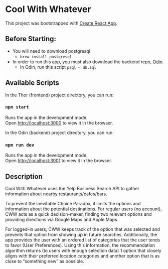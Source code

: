 # Cool With Whatever 

This project was bootstrapped with [Create React App](https://github.com/facebook/create-react-app).

## Before Starting: 
- You will need to download postgresql
  - `brew install postgresql`
- In order to run this app, you must also download the backend repo, [Odin](https://github.com/1jackdev/Odin)
  - In Odin, run this script `psql < db.sql`

## Available Scripts

In the Thor (frontend) project directory, you can run:

### `npm start`

Runs the app in the development mode.\
Open [http://localhost:3000](http://localhost:3000) to view it in the browser.


In the Odin (backend) project directory, you can run:

### `npm run dev`

Runs the app in the development mode.\
Open [http://localhost:3001](http://localhost:3001) to view it in the browser.

## Description

Cool With Whatever uses the Yelp Business Search API to gather information about nearby restaurants/cafes/bars. 

To prevent the inevitable Choice Paradox, it limits the options and information about the potential destinations. For regular users (no account), CWW acts as a quick decision-maker, finding two relevant options and providing directions via Google Maps and Apple Maps. 

For logged-in users, CWW keeps track of the option that was selected and prevents that option from showing up in future searches. Additionally, the app provides the user with an ordered list of categories that the user tends to favor (User Preferences). Using this information, the recommendation algorithm returns (to users with enough selection data) 1 option that closely aligns with their preferred location categories and another option that is as close to “something new” as possible.
